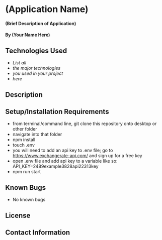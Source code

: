 # (Application Name)

#### (Brief Description of Application)

#### By (Your Name Here)

## Technologies Used

* _List all_
* _the major technologies_
* _you used in your project_
* _here_

## Description

## Setup/Installation Requirements

* from terminal/command line, git clone this repository onto desktop or other folder
* navigate into that folder 
* npm install
* touch .env
* you will need to add an api key to .env file; go to https://www.exchangerate-api.com/ and sign up for a free key 
* open .env file and add api key to a variable like so: API_KEY=2489example3828api22313key
* npm run start

## Known Bugs

* No known bugs

## License

## Contact Information